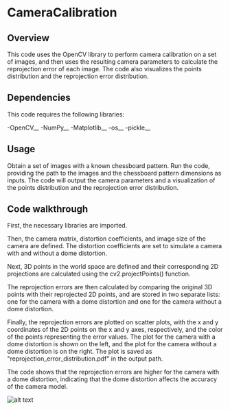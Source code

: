 # CameraCalibration

## Overview
This code uses the OpenCV library to perform camera calibration on a set of images, and then uses the resulting camera parameters to calculate the reprojection error of each image. The code also visualizes the points distribution and the reprojection error distribution.

## Dependencies
This code requires the following libraries:

-OpenCV__
-NumPy__
-Matplotlib__
-os__
-pickle__

## Usage
Obtain a set of images with a known chessboard pattern.
Run the code, providing the path to the images and the chessboard pattern dimensions as inputs.
The code will output the camera parameters and a visualization of the points distribution and the reprojection error distribution.

## Code walkthrough
First, the necessary libraries are imported.

Then, the camera matrix, distortion coefficients, and image size of the camera are defined. The distortion coefficients are set to simulate a camera with and without a dome distortion.

Next, 3D points in the world space are defined and their corresponding 2D projections are calculated using the cv2.projectPoints() function.

The reprojection errors are then calculated by comparing the original 3D points with their reprojected 2D points, and are stored in two separate lists: one for the camera with a dome distortion and one for the camera without a dome distortion.

Finally, the reprojection errors are plotted on scatter plots, with the x and y coordinates of the 2D points on the x and y axes, respectively, and the color of the points representing the error values. The plot for the camera with a dome distortion is shown on the left, and the plot for the camera without a dome distortion is on the right. The plot is saved as "reprojection_error_distribution.pdf" in the output path.

The code shows that the reprojection errors are higher for the camera with a dome distortion, indicating that the dome distortion affects the accuracy of the camera model.

![alt text](https://github.com/bridges77/CameraCalibration/blob/main/reprojection_error_distribution-1.png)

